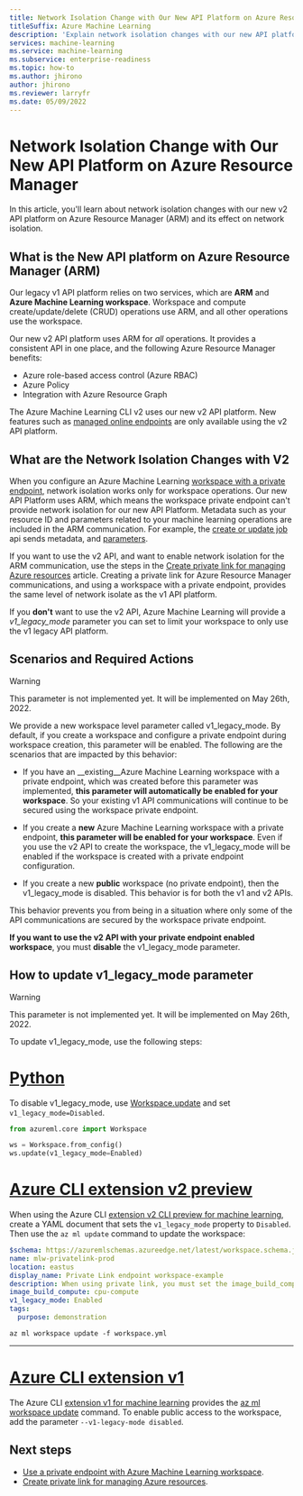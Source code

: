 ```yaml
---
title: Network Isolation Change with Our New API Platform on Azure Resource Manager
titleSuffix: Azure Machine Learning
description: 'Explain network isolation changes with our new API platform on Azure Resource Manager and how to maintain network isolation'
services: machine-learning
ms.service: machine-learning
ms.subservice: enterprise-readiness
ms.topic: how-to
ms.author: jhirono
author: jhirono
ms.reviewer: larryfr
ms.date: 05/09/2022
---
```


# Network Isolation Change with Our New API Platform on Azure Resource Manager

In this article, you'll learn about network isolation changes with our new v2 API platform on Azure Resource Manager (ARM) and its effect on network isolation.

## What is the New API platform on Azure Resource Manager (ARM)

Our legacy v1 API platform relies on two services, which are __ARM__ and __Azure Machine Learning workspace__. Workspace and compute create/update/delete (CRUD) operations use ARM, and all other operations use the workspace. 

Our new v2 API platform uses ARM for _all_ operations. It provides a consistent API in one place, and the following Azure Resource Manager benefits:
* Azure role-based access control (Azure RBAC)
* Azure Policy
* Integration with Azure Resource Graph

The Azure Machine Learning CLI v2 uses our new v2 API platform. New features such as [managed online endpoints](concept-endpoints.md) are only available using the v2 API platform.

## What are the Network Isolation Changes with V2

When you configure an Azure Machine Learning [workspace with a private endpoint](how-to-configure-private-link.md), network isolation works only for workspace operations. Our new API Platform uses ARM, which means the workspace private endpoint can't provide network isolation for our new API Platform. Metadata such as your resource ID and parameters related to your machine learning operations are included in the ARM communication. For example, the [create or update job](/rest/api/azureml/jobs/create-or-update) api sends metadata, and [parameters](/azure/machine-learning/reference-yaml-job-command).

If you want to use the v2 API, and want to enable network isolation for the ARM communication, use the steps in the [Create private link for managing Azure resources](/azure/azure-resource-manager/management/create-private-link-access-portal) article. Creating a private link for Azure Resource Manager communications, and using a workspace with a private endpoint, provides the same level of network isolate as the v1 API platform.

If you __don't__ want to use the v2 API, Azure Machine Learning will provide a *v1_legacy_mode* parameter you can set to limit your workspace to only use the v1 legacy API platform.

## Scenarios and Required Actions

>[!WARNING]
>This parameter is not implemented yet. It will be implemented on May 26th, 2022.

We provide a new workspace level parameter called v1_legacy_mode. By default, if you create a workspace and configure a private endpoint during workspace creation, this parameter will be enabled. The following are the scenarios that are impacted by this behavior:

* If you have an __existing__Azure Machine Learning workspace with a private endpoint, which was created before this parameter was implemented, __this parameter will automatically be enabled for your workspace__. So your existing v1 API communications will continue to be secured using the workspace private endpoint.

* If you create a __new__ Azure Machine Learning workspace with a private endpoint, __this parameter will be enabled for your workspace__. Even if you use the v2 API to create the workspace, the v1_legacy_mode will be enabled if the workspace is created with a private endpoint configuration.

* If you create a new __public__ workspace (no private endpoint), then the v1_legacy_mode is disabled. This behavior is for both the v1 and v2 APIs.

This behavior prevents you from being in a situation where only some of the API communications are secured by the workspace private endpoint.

__If you want to use the v2 API with your private endpoint enabled workspace__, you must __disable__ the v1_legacy_mode parameter.

## How to update v1_legacy_mode parameter

>[!WARNING]
>This parameter is not implemented yet. It will be implemented on May 26th, 2022.

To update v1_legacy_mode, use the following steps:

# [Python](#tab/python)

To disable v1_legacy_mode, use [Workspace.update](/python/api/azureml-core/azureml.core.workspace(class)#update-friendly-name-none--description-none--tags-none--image-build-compute-none--service-managed-resources-settings-none--primary-user-assigned-identity-none--allow-public-access-when-behind-vnet-none-) and set `v1_legacy_mode=Disabled`.

```python
from azureml.core import Workspace

ws = Workspace.from_config()
ws.update(v1_legacy_mode=Enabled)
```


# [Azure CLI extension v2 preview](#tab/azurecliextensionv2)

When using the Azure CLI [extension v2 CLI preview for machine learning](how-to-configure-cli.md), create a YAML document that sets the `v1_legacy_mode` property to `Disabled`. Then use the `az ml update` command to update the workspace:

```yml
$schema: https://azuremlschemas.azureedge.net/latest/workspace.schema.json
name: mlw-privatelink-prod
location: eastus
display_name: Private Link endpoint workspace-example
description: When using private link, you must set the image_build_compute property to a cluster name to use for Docker image environment building. You can also specify whether the workspace should be accessible over the internet.
image_build_compute: cpu-compute
v1_legacy_mode: Enabled
tags:
  purpose: demonstration
```

```azurecli
az ml workspace update -f workspace.yml
```

---

# [Azure CLI extension v1](#tab/azurecliextensionv1)

The Azure CLI [extension v1 for machine learning](reference-azure-machine-learning-cli.md) provides the [az ml workspace update](/cli/azure/ml/workspace#az-ml-workspace-update) command. To enable public access to the workspace, add the parameter `--v1-legacy-mode disabled`.

## Next steps

* [Use a private endpoint with Azure Machine Learning workspace](how-to-configure-private-link.md).
* [Create private link for managing Azure resources](/azure/azure-resource-manager/management/create-private-link-access-portal).